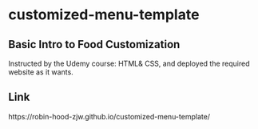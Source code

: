 # customized-menu-template
<h2>Basic Intro to Food Customization</h2>
Instructed by the Udemy course: HTML& CSS, and deployed the required website as it wants.
<br />

<h2>Link</h2>
https://robin-hood-zjw.github.io/customized-menu-template/
